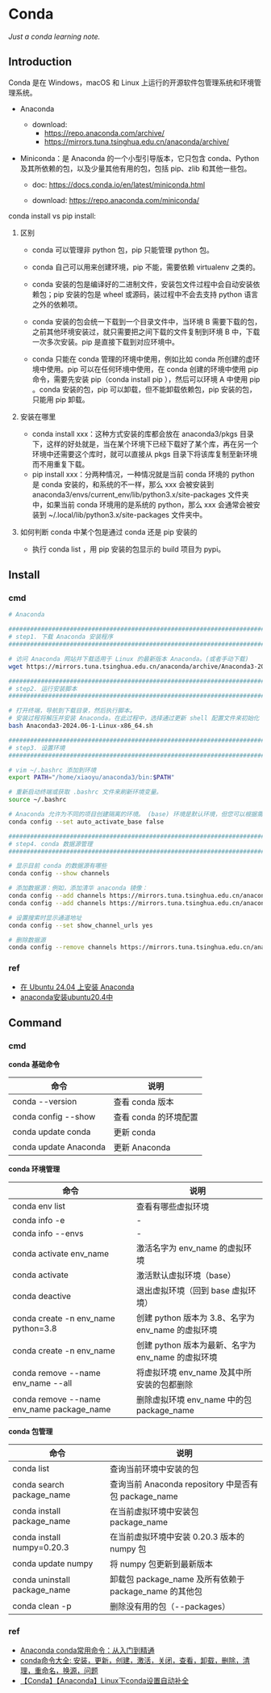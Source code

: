 # Conda

*Just a conda learning note.*

## Introduction

Conda 是在 Windows，macOS 和 Linux 上运行的开源软件包管理系统和环境管理系统。

- Anaconda
  - download: 
    - https://repo.anaconda.com/archive/
    - https://mirrors.tuna.tsinghua.edu.cn/anaconda/archive/
  
- Miniconda：是 Anaconda 的一个小型引导版本，它只包含 conda、Python 及其所依赖的包，以及少量其他有用的包，包括 pip、zlib 和其他一些包。

  - doc: https://docs.conda.io/en/latest/miniconda.html

  - download: https://repo.anaconda.com/miniconda/

conda install vs pip install:

1. 区别

   - conda 可以管理非 python 包，pip 只能管理 python 包。

   - conda 自己可以用来创建环境，pip 不能，需要依赖 virtualenv 之类的。
   - conda 安装的包是编译好的二进制文件，安装包文件过程中会自动安装依赖包；pip 安装的包是 wheel 或源码，装过程中不会去支持 python 语言之外的依赖项。
   - conda 安装的包会统一下载到一个目录文件中，当环境 B 需要下载的包，之前其他环境安装过，就只需要把之间下载的文件复制到环境 B 中，下载一次多次安装。pip 是直接下载到对应环境中。
   - conda 只能在 conda 管理的环境中使用，例如比如 conda 所创建的虚环境中使用。pip 可以在任何环境中使用，在 conda 创建的环境中使用 pip 命令，需要先安装 pip（conda install pip ），然后可以环境 A 中使用 pip 。conda 安装的包，pip 可以卸载，但不能卸载依赖包，pip 安装的包，只能用 pip 卸载。

2. 安装在哪里

   - conda install xxx：这种方式安装的库都会放在 anaconda3/pkgs 目录下，这样的好处就是，当在某个环境下已经下载好了某个库，再在另一个环境中还需要这个库时，就可以直接从 pkgs 目录下将该库复制至新环境而不用重复下载。
   - pip install xxx：分两种情况，一种情况就是当前 conda 环境的 python 是 conda 安装的，和系统的不一样，那么 xxx 会被安装到 anaconda3/envs/current_env/lib/python3.x/site-packages 文件夹中，如果当前 conda 环境用的是系统的 python，那么 xxx 会通常会被安装到 ~/.local/lib/python3.x/site-packages 文件夹中。

3. 如何判断 conda 中某个包是通过 conda 还是 pip 安装的
   - 执行 conda list ，用 pip 安装的包显示的 build 项目为 pypi。

## Install

### cmd

```bash
# Anaconda

################################################################################
# step1. 下载 Anaconda 安装程序
################################################################################

# 访问 Anaconda 网站并下载适用于 Linux 的最新版本 Anaconda。(或者手动下载)
wget https://mirrors.tuna.tsinghua.edu.cn/anaconda/archive/Anaconda3-2024.06-1-Linux-x86_64.sh

################################################################################
# step2. 运行安装脚本
################################################################################

# 打开终端，导航到下载目录，然后执行脚本。
# 安装过程将解压并安装 Anaconda。在此过程中，选择通过更新 shell 配置文件来初始化 Anaconda，从而自动激活基础环境。
bash Anaconda3-2024.06-1-Linux-x86_64.sh

################################################################################
# step3. 设置环境
################################################################################

# vim ~/.bashrc 添加到环境
export PATH="/home/xiaoyu/anaconda3/bin:$PATH"

# 重新启动终端或获取 .bashrc 文件来刷新环境变量。
source ~/.bashrc

# Anaconda 允许为不同的项目创建隔离的环境。 (base) 环境是默认环境，但您可以根据需要创建和激活新环境。要在终端启动时自动停用基本环境，请运行：
conda config --set auto_activate_base false

################################################################################
# step4. conda 数据源管理
################################################################################

# 显示目前 conda 的数据源有哪些
conda config --show channels

# 添加数据源：例如，添加清华 anaconda 镜像：
conda config --add channels https://mirrors.tuna.tsinghua.edu.cn/anaconda/pkgs/free/
conda config --add channels https://mirrors.tuna.tsinghua.edu.cn/anaconda/pkgs/main/

# 设置搜索时显示通道地址
conda config --set show_channel_urls yes

# 删除数据源
conda config --remove channels https://mirrors.tuna.tsinghua.edu.cn/anaconda/pkgs/free/
```

### ref

- [在 Ubuntu 24.04 上安装 Anaconda](https://cn.linux-console.net/?p=31096)
- [anaconda安装ubuntu20.4中](https://www.cnblogs.com/zh-clara/p/15242294.html)

## Command

### cmd

**conda 基础命令**

| 命令                  | 说明                  |
| --------------------- | --------------------- |
| conda --version       | 查看 conda 版本       |
| conda config --show   | 查看 conda 的环境配置 |
| conda update conda    | 更新 conda            |
| conda update Anaconda | 更新 Anaconda         |

**conda 环境管理**

| 命令                                      | 说明                                               |
| ----------------------------------------- | -------------------------------------------------- |
| conda env list                            | 查看有哪些虚拟环境                                 |
| conda info -e                             | -                                                  |
| conda info --envs                         | -                                                  |
| conda activate env_name                   | 激活名字为 env_name 的虚拟环境                     |
| conda activate                            | 激活默认虚拟环境（base）                           |
| conda deactive                            | 退出虚拟环境（回到 base 虚拟环境）                 |
| conda create -n env_name python=3.8       | 创建 python 版本为 3.8、名字为 env_name 的虚拟环境 |
| conda create -n env_name                  | 创建 python 版本为最新、名字为 env_name 的虚拟环境 |
| conda remove --name env_name --all        | 将虚拟环境 env_name 及其中所安装的包都删除         |
| conda remove --name env_name package_name | 删除虚拟环境 env_name 中的包 package_name          |

**conda 包管理**

| 命令                         | 说明                                                   |
| ---------------------------- | ------------------------------------------------------ |
| conda list                   | 查询当前环境中安装的包                                 |
| conda search package_name    | 查询当前 Anaconda repository 中是否有包 package_name   |
| conda install package_name   | 在当前虚拟环境中安装包 package_name                    |
| conda install numpy=0.20.3   | 在当前虚拟环境中安装 0.20.3 版本的 numpy 包            |
| conda update numpy           | 将 numpy 包更新到最新版本                              |
| conda uninstall package_name | 卸载包 package_name 及所有依赖于 package_name 的其他包 |
| conda clean -p               | 删除没有用的包（--packages）                           |

### ref

- [Anaconda conda常用命令：从入门到精通](https://blog.csdn.net/chenxy_bwave/article/details/119996001)
- [conda命令大全: 安装，更新，创建，激活，关闭，查看，卸载，删除，清理，重命名，换源，问题](https://www.cnblogs.com/IllidanStormrage/p/15787580.html)
- [【Conda】【Anaconda】Linux下conda设置自动补全](https://blog.csdn.net/RadiantJeral/article/details/126672081)

